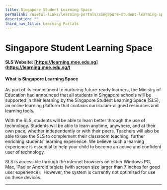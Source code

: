 ```yaml
---
title: Singapore Student Learning Space
permalink: /useful-links/learning-portals/singapore-student-learning-space/
description: ""
third_nav_title: Learning Portals
---
```

Singapore Student Learning Space 
=================================

#### SLS Website: [https://learning.moe.edu.sg](https://learning.moe.edu.sg/)

#### **What is Singapore Learning Space**

As part of its commitment to nurturing future-ready learners, the Ministry of Education had announced that all students in Singapore schools will be supported in their learning by the Singapore Student Learning Space (SLS), an online learning platform that contains curriculum-aligned resources and learning tools.

With the SLS, students will be able to learn better through the use of technology. Students will be able to learn anytime, anywhere, and at their own pace, whether independently or with their peers. Teachers will also be able to use the SLS to complement their classroom teaching, further enriching students’ learning experience. We believe such a learning experience is essential to help your child to become an active and confident user of technology.

SLS is accessible through the internet browsers on either Windows PC, Mac, iPad or Android tablets (with screen size larger than 7 inches for good user experience).  However, the system is currently not optimised for use on these devices.

* * *